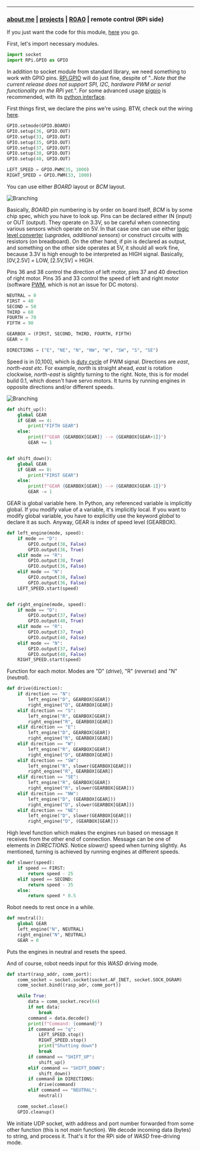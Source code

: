 * * *
### [about me](https://abradaric.me)   |   [projects](./projects.html) | [R0A0](./r0a0.html)   |   remote control (RPi side)

If you just want the code for this module, [here](./remote_control_rpi.py) you go.

First, let's import necessary modules.

```python
import socket
import RPi.GPIO as GPIO
```

In addition to socket module from standard library, we need something to work with GPIO pins. [RPi.GPIO](https://pypi.org/project/RPi.GPIO/) will do just fine, despite of "_..Note that the current release does not support SPI, I2C, hardware PWM or serial functionality on the RPi yet._". For some advanced usage [pigpio](http://abyz.me.uk/rpi/pigpio/index.html) is recommended, with its [python interface](http://abyz.me.uk/rpi/pigpio/python.html).

First things first, we declare the pins we're using. BTW, check out the wiring [here](./r0a0_construction_01.html).

```python
GPIO.setmode(GPIO.BOARD)
GPIO.setup(36, GPIO.OUT)
GPIO.setup(33, GPIO.OUT)
GPIO.setup(35, GPIO.OUT)
GPIO.setup(37, GPIO.OUT)
GPIO.setup(38, GPIO.OUT)
GPIO.setup(40, GPIO.OUT)

LEFT_SPEED = GPIO.PWM(35, 1000)
RIGHT_SPEED = GPIO.PWM(33, 1000)
```

You can use either _BOARD_ layout or _BCM_ layout.

![Branching](https://i.imgur.com/NZe70aK.png)

Basically, _BOARD_ pin numbering is by order on board itself, _BCM_ is by some chip spec, which you have to look up. Pins can be declared either IN (input) or OUT (output). They operate on 3.3V, so be careful when connecting various sensors which operate on 5V. In that case one can use either [logic level converter](https://ebay.to/2Plm8aR) (_upgrades, additional sensors_) or construct circuits with resistors (on breadboard). On the other hand, if pin is declared as output, and something on the other side operates at 5V, it should all work fine, because 3.3V is high enough to be interpreted as HIGH signal. Basically, [0V,2.5V] = LOW, [2.5V,5V] = HIGH.

Pins 36 and 38 control the direction of left motor, pins 37 and 40 direction of right motor. Pins 35 and 33 control the speed of left and right motor (software [PWM](https://en.wikipedia.org/wiki/Pulse-width_modulation), which is not an issue for DC motors).

```python
NEUTRAL = 0
FIRST = 40
SECOND = 50
THIRD = 60
FOURTH = 70
FIFTH = 90

GEARBOX = (FIRST, SECOND, THIRD, FOURTH, FIFTH)
GEAR = 0

DIRECTIONS = ("E", "NE", "N", "NW", "W", "SW", "S", "SE")
```

Speed is in [0,100], which is [duty cycle](https://en.wikipedia.org/wiki/Duty_cycle) of PWM signal. Directions are _east_, _north-east etc_. For example, _north_ is straight ahead, _east_ is rotation clockwise, _north-east_ is slightly turning to the right. Note, this is for model build 0.1, which doesn't have servo motors. It turns by running engines in opposite directions and/or different speeds.

![Branching](https://upload.wikimedia.org/wikipedia/commons/0/02/PWM_duty_cycle_with_label.gif)

```python
def shift_up():
    global GEAR
    if GEAR == 4:
        print("FIFTH GEAR")
    else:
        print(f"GEAR {GEARBOX[GEAR]} --> {GEARBOX[GEAR+1]}")
        GEAR += 1


def shift_down():
    global GEAR
    if GEAR == 0:
        print("FIRST GEAR")
    else:
        print(f"GEAR {GEARBOX[GEAR]} --> {GEARBOX[GEAR-1]}")
        GEAR -= 1
```

GEAR is global variable here. In Python, any referenced variable is implicitly global. If you modify value of a variable, it's implicitly local. If you want to modify global variable, you have to explicitly use the keyword _global_ to declare it as such. Anyway, GEAR is index of speed level (GEARBOX).

```python
def left_engine(mode, speed):
    if mode == "D":
        GPIO.output(38, False)
        GPIO.output(36, True)
    elif mode == "R":
        GPIO.output(38, True)
        GPIO.output(36, False)
    elif mode == "N":
        GPIO.output(38, False)
        GPIO.output(36, False)
    LEFT_SPEED.start(speed)


def right_engine(mode, speed):
    if mode == "D":
        GPIO.output(37, False)
        GPIO.output(40, True)
    elif mode == "R":
        GPIO.output(37, True)
        GPIO.output(40, False)
    elif mode == "N":
        GPIO.output(37, False)
        GPIO.output(40, False)
    RIGHT_SPEED.start(speed)
```

Function for each motor. Modes are "D" (_drive_), "R" (_reverse_) and "N" (_neutral_).

```python
def drive(direction):
    if direction == "N":
        left_engine("D", GEARBOX[GEAR])
        right_engine("D", GEARBOX[GEAR])
    elif direction == "S":
        left_engine("R", GEARBOX[GEAR])
        right_engine("R", GEARBOX[GEAR])
    elif direction == "E":
        left_engine("D", GEARBOX[GEAR])
        right_engine("R", GEARBOX[GEAR])
    elif direction == "W":
        left_engine("R", GEARBOX[GEAR])
        right_engine("D", GEARBOX[GEAR])
    elif direction == "SW":
        left_engine("R", slower(GEARBOX[GEAR]))
        right_engine("R", GEARBOX[GEAR])
    elif direction == "SE":
        left_engine("R", GEARBOX[GEAR])
        right_engine("R", slower(GEARBOX[GEAR]))
    elif direction == "NW":
        left_engine("D", (GEARBOX[GEAR]))
        right_engine("D", slower(GEARBOX[GEAR]))
    elif direction == "NE":
        left_engine("D", slower(GEARBOX[GEAR]))
        right_engine("D", (GEARBOX[GEAR]))
```

High level function which makes the engines run based on message it receives from the other end of connection. Message can be one of elements in _DIRECTIONS_. Notice _slower()_ speed when turning slightly. As mentioned, turning is achieved by running engines at different speeds.

```python
def slower(speed):
    if speed == FIRST:
        return speed - 25
    elif speed == SECOND:
        return speed - 35
    else:
        return speed * 0.5
```

Robot needs to rest once in a while.

```python
def neutral():
    global GEAR
    left_engine("N", NEUTRAL)
    right_engine("N", NEUTRAL)
    GEAR = 0
```

Puts the engines in neutral and resets the speed.

And of course, robot needs input for this _WASD_ driving mode.

```python
def start(rasp_addr, comm_port):
    comm_socket = socket.socket(socket.AF_INET, socket.SOCK_DGRAM)
    comm_socket.bind((rasp_adr, comm_port))

    while True:
        data = comm_socket.recv(64)
        if not data:
            break
        command = data.decode()
        print(f"Command: {command}")
        if command == "q":
            LEFT_SPEED.stop()
            RIGHT_SPEED.stop()
            print("Shutting down")
            break
        if command == "SHIFT_UP":
            shift_up()
        elif command == "SHIFT_DOWN":
            shift_down()
        if command in DIRECTIONS:
            drive(command)
        elif command == "NEUTRAL":
            neutral()

    comm_socket.close()
    GPIO.cleanup()
```

We initiate UDP socket, with address and port number forwarded from some other function (this is not _main_ function). We decode incoming data (bytes) to string, and process it. That's it for the RPi side of _WASD_ free-driving mode.
